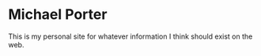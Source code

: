 Michael Porter
==============

This is my personal site for whatever information I think should exist on the web.